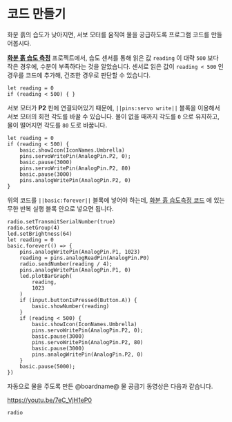 # 코드 만들기

화분 흙의 습도가 낮아지면, 서보 모터를 움직여 물을 공급하도록 프로그램 코드를 만들어봅시다.

**[화분 흙 습도 측정](/projects/soil-moisture)** 프로젝트에서, 습도 센서를 통해 읽은 값 `reading` 이 대략 `500` 보다 작은 경우에, 수분이 부족하다는 것을 알았습니다. 센서로 읽은 값이 `reading < 500` 인 경우를 코드에 추가해, 건조한 경우로 판단할 수 있습니다.

```block
let reading = 0
if (reading < 500) { }
```

서보 모터가 **P2** 핀에 연결되어있기 때문에, `||pins:servo write||` 블록을 이용해서 서보 모터의 회전 각도를 바꿀 수 있습니다. 물이 없을 때까지 각도를 `0` 으로 유지하고, 물이 떨어지면 각도를 `80` 도로 바꿉니다.

```block
let reading = 0
if (reading < 500) {
    basic.showIcon(IconNames.Umbrella)
    pins.servoWritePin(AnalogPin.P2, 0);
    basic.pause(3000)
    pins.servoWritePin(AnalogPin.P2, 80)
    basic.pause(3000)
    pins.analogWritePin(AnalogPin.P2, 0)
}
```

위의 코드를 `||basic:forever||` 블록에 넣어야 하는데, [화분 흙 습도측정 코드](/projects/soil-moisture/connect) 에 있는 무한 반복 실행 블록 안으로 넣으면 됩니다.

```blocks
radio.setTransmitSerialNumber(true)
radio.setGroup(4)
led.setBrightness(64)
let reading = 0
basic.forever(() => {
    pins.analogWritePin(AnalogPin.P1, 1023)
    reading = pins.analogReadPin(AnalogPin.P0)
    radio.sendNumber(reading / 4);
    pins.analogWritePin(AnalogPin.P1, 0)
    led.plotBarGraph(
        reading,
        1023
    )
    if (input.buttonIsPressed(Button.A)) {
        basic.showNumber(reading)
    }
    if (reading < 500) {
        basic.showIcon(IconNames.Umbrella)
        pins.servoWritePin(AnalogPin.P2, 0);
        basic.pause(3000)
        pins.servoWritePin(AnalogPin.P2, 80)
        basic.pause(3000)
        pins.analogWritePin(AnalogPin.P2, 0)
    }
    basic.pause(5000);
})
```

자동으로 물을 주도록 만든 @boardname@ 물 공급기 동영상은 다음과 같습니다.

https://youtu.be/7eC_VjH1eP0

```package
radio
```